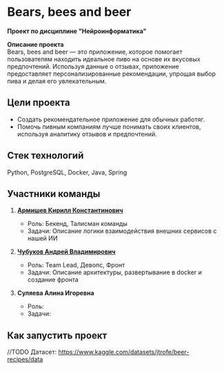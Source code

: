 # Bears, bees and beer   
**Проект по дисциплине "Нейроинформатика"**

**Описание проекта**  
Bears, bees and beer  — это приложение, которое помогает пользователям находить идеальное пиво на основе их вкусовых предпочтений. Используя данные о отзывах, приложение предоставляет персонализированные рекомендации, упрощая выбор пива и делая его увлекательным.  

## Цели проекта  
- Создать рекомендательное приложение для обычных работяг.  
- Помочь пивным компаниям лучше понимать своих клиентов, используя аналитику отзывов и предпочтений.  

## Стек технологий  
 Python, PostgreSQL, Docker, Java, Spring

## Участники команды  
1. **[Армишев Кирилл Константинович](https://github.com/armishev)**  
   - Роль: Бекенд, Талисман команды
   - Задачи: Описание логики взаимодействия внешних сервисов с нашей ИИ

2. **[Чубуков Андрей Владимирович](https://github.com/Mrak0bEss)**
   - Роль: Team Lead, Девопс, Фронт
   - Задачи: Описание архитектуры, развертывание в docker и создание фронта

3. **Суляева Алина Игоревна** 
   - Роль: 
   - Задачи: 


## Как запустить проект  
//TODO
Датасет: https://www.kaggle.com/datasets/jtrofe/beer-recipes/data
